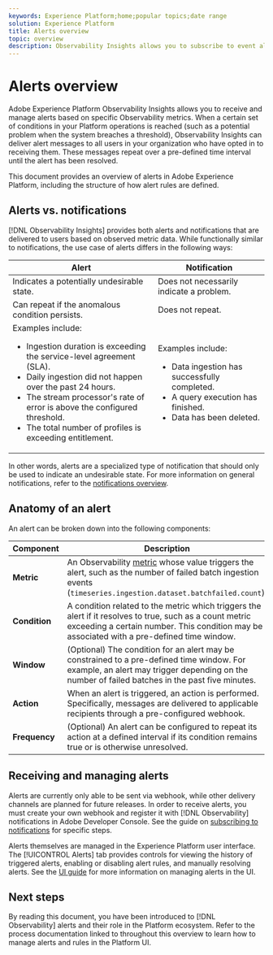 ```yaml
---
keywords: Experience Platform;home;popular topics;date range
solution: Experience Platform
title: Alerts overview
topic: overview
description: Observability Insights allows you to subscribe to event alerts regarding Adobe Experience Platform activities.
---
```


# Alerts overview

Adobe Experience Platform Observability Insights allows you to receive and manage alerts based on specific Observability metrics. When a certain set of conditions in your Platform operations is reached (such as a potential problem when the system breaches a threshold), Observability Insights can deliver alert messages to all users in your organization who have opted in to receiving them. These messages repeat over a pre-defined time interval until the alert has been resolved.

This document provides an overview of alerts in Adobe Experience Platform, including the structure of how alert rules are defined.

## Alerts vs. notifications

[!DNL Observability Insights] provides both alerts and notifications that are delivered to users based on observed metric data. While functionally similar to notifications, the use case of alerts differs in the following ways:

| Alert | Notification |
| --- | --- |
| Indicates a potentially undesirable state. | Does not necessarily indicate a problem. | 
| Can repeat if the anomalous condition persists. | Does not repeat. |
| Examples include:<ul><li>Ingestion duration is exceeding the service-level agreement (SLA).</li><li>Daily ingestion did not happen over the past 24 hours.</li><li>The stream processor's rate of error is above the configured threshold.</li><li>The total number of profiles is exceeding entitlement.</li></ul> | Examples include:<ul><li>Data ingestion has successfully completed.</li><li>A query execution has finished.</li><li>Data has been deleted.</li></ul> |

In other words, alerts are a specialized type of notification that should only be used to indicate an undesirable state. For more information on general notifications, refer to the [notifications overview](../notifications/overview.md).

## Anatomy of an alert

An alert can be broken down into the following components:

| Component | Description |
| --- | --- |
| **Metric** | An Observability [metric](../api/metrics.md#available-metrics) whose value triggers the alert, such as the number of failed batch ingestion events (`timeseries.ingestion.dataset.batchfailed.count`). |
| **Condition** | A condition related to the metric which triggers the alert if it resolves to true, such as a count metric exceeding a certain number. This condition may be associated with a pre-defined time window. |
| **Window** | (Optional) The condition for an alert may be constrained to a pre-defined time window. For example, an alert may trigger depending on the number of failed batches in the past five minutes. |
| **Action** | When an alert is triggered, an action is performed. Specifically, messages are delivered to applicable recipients through a pre-configured webhook. |
| **Frequency** | (Optional) An alert can be configured to repeat its action at a defined interval if its condition remains true or is otherwise unresolved. |

## Receiving and managing alerts

Alerts are currently only able to be sent via webhook, while other delivery channels are planned for future releases. In order to receive alerts, you must create your own webhook and register it with [!DNL Observability] notifications in Adobe Developer Console. See the guide on [subscribing to notifications](../notifications/subscribe.md) for specific steps.

Alerts themselves are managed in the Experience Platform user interface. The [!UICONTROL Alerts] tab provides controls for viewing the history of triggered alerts, enabling or disabling alert rules, and manually resolving alerts. See the [UI guide](./ui-guide.md) for more information on managing alerts in the UI.

## Next steps

By reading this document, you have been introduced to [!DNL Observability] alerts and their role in the Platform ecosystem. Refer to the process documentation linked to throughout this overview to learn how to manage alerts and rules in the Platform UI.